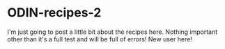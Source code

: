 # ODIN-recipes-2
I'm just going to post a little bit about the recipes here. Nothing important other than it's a full test and will be full of errors! New user here!